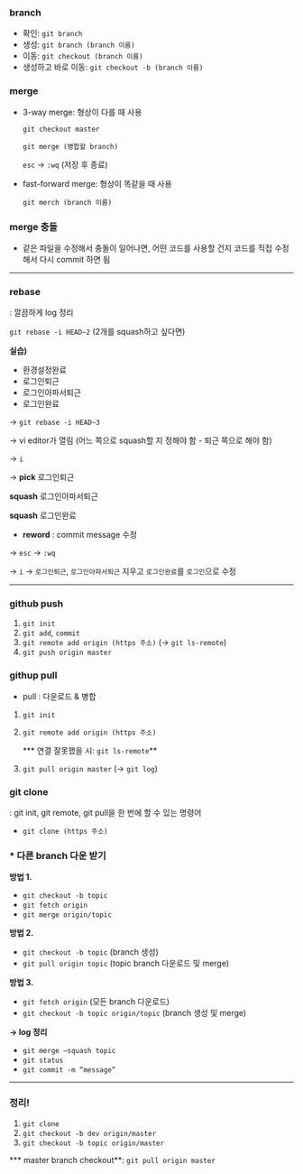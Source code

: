 ### branch

- 확인: `git branch`
- 생성: `git branch (branch 이름)`
- 이동: `git checkout (branch 이름)`
- 생성하고 바로 이동: `git checkout -b (branch 이름)`

### merge

- 3-way merge: 형상이 다를 때 사용
    
    `git checkout master`
    
    `git merge (병합할 branch)`
    
    `esc` → `:wq` (저장 후 종료)
    
- fast-forward merge: 형상이 똑같을 때 사용
    
    `git merch (branch 이름)`
    

### merge 충돌

- 같은 파일을 수정해서 충돌이 일어나면, 어떤 코드를 사용할 건지 코드를 직접 수정해서 다시 commit 하면 됨

---

### rebase

: 깔끔하게 log 정리

`git rebase -i HEAD~2` (2개를 squash하고 싶다면)

**실습)**

- 환경설정완료
- 로그인퇴근
- 로그인아파서퇴근
- 로그인완료

→ `git rebase -i HEAD~3`

→ vi editor가 열림 (어느 쪽으로 squash할 지 정해야 함 - 퇴근 쪽으로 해야 함)

→ `i`

→  **pick** 로그인퇴근  

**squash** 로그인아파서퇴근  

**squash** 로그인완료    

* **reword** : commit message 수정

→ `esc` → `:wq`

→ `i` → `로그인퇴근`, `로그인아파서퇴근`  지우고 `로그인완료`를 `로그인`으로 수정

---

### github push

1. `git init`
2. `git add`, `commit`
3. `git remote add origin (https 주소)`
(→ `git ls-remote`)
4. `git push origin master`

### githup pull

* pull : 다운로드 & 병합

1. `git init`
2. `git remote add origin (https 주소)`
    
    *** 연결 잘못했을 시: `git ls-remote`**
    
3. `git pull origin master` (→ `git log`)

### git clone

: git init, git remote, git pull을 한 번에 할 수 있는 명령어

- `git clone (https 주소)`

### * 다른 branch 다운 받기

**방법 1.**

- `git checkout -b topic`
- `git fetch origin`
- `git merge origin/topic`

**방법 2.**

- `git checkout -b topic` (branch 생성)
- `git pull origin topic` (topic branch 다운로드 및 merge)

**방법 3.**

- `git fetch origin` (모든 branch 다운로드)
- `git checkout -b topic origin/topic` (branch 생성 및 merge)

**→ log 정리**

- `git merge —squash topic`
- `git status`
- `git commit -m “message”`

---

### 정리!

1. `git clone`
2. `git checkout -b dev origin/master`
3. `git checkout -b topic origin/master`

*** master branch checkout**: `git pull origin master`
